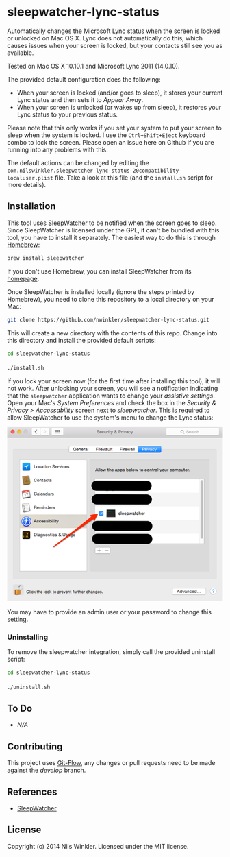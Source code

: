 sleepwatcher-lync-status
=====================

Automatically changes the Microsoft Lync status when the screen is locked or unlocked on Mac OS X.
Lync does not automatically do this, which causes issues when your screen is locked, but your contacts still
see you as available.

Tested on Mac OS X 10.10.1 and Microsoft Lync 2011 (14.0.10).

The provided default configuration does the following:

* When your screen is locked (and/or goes to sleep), it stores your current Lync status and then sets it to _Appear Away_.
* When your screen is unlocked (or wakes up from sleep), it restores your Lync status to your previous status.

Please note that this only works if you set your system to put your screen to sleep when the system is locked. I use the `Ctrl+Shift+Eject` keyboard combo to lock the screen. Please open an issue here on Github if you are running into any problems with this.

The default actions can be changed by editing the `com.nilswinkler.sleepwatcher-lync-status-20compatibility-localuser.plist` file. Take a look at this file (and the `install.sh` script for more details).

## Installation

This tool uses [SleepWatcher](http://www.bernhard-baehr.de/) to be notified when the screen goes to sleep.
Since SleepWatcher is licensed under the GPL, it can't be bundled with this tool, you have to install it separately.
The easiest way to do this is through [Homebrew](https://brew.sh):

```bash
brew install sleepwatcher
```

If you don't use Homebrew, you can install SleepWatcher from its [homepage](http://www.bernhard-baehr.de/).

Once SleepWatcher is installed locally (ignore the steps printed by Homebrew), you need to clone this repository to a local directory on your Mac:

```bash
git clone https://github.com/nwinkler/sleepwatcher-lync-status.git
```

This will create a new directory with the contents of this repo. Change into this directory and install the provided default scripts:

```bash
cd sleepwatcher-lync-status

./install.sh
```

If you lock your screen now (for the first time after installing this tool), it will not work. After unlocking your screen, you will see a notification indicating that the `sleepwatcher` application wants to change your _assistive settings_. Open your Mac's _System Preferences_ and check the box in the _Security & Privacy > Accessability_ screen next to _sleepwatcher_. This is required to allow SleepWatcher to use the system's menu to change the Lync status:

![Settings](img/settings.png)

You may have to provide an admin user or your password to change this setting.

### Uninstalling

To remove the sleepwatcher integration, simply call the provided uninstall script:

```bash
cd sleepwatcher-lync-status

./uninstall.sh
```

## To Do

* _N/A_

## Contributing

This project uses [Git-Flow](http://nvie.com/posts/a-successful-git-branching-model/), any changes or pull requests need to be made against the _develop_ branch.

## References

* [SleepWatcher](http://www.bernhard-baehr.de/)

## License
Copyright (c) 2014 Nils Winkler. Licensed under the MIT license.
